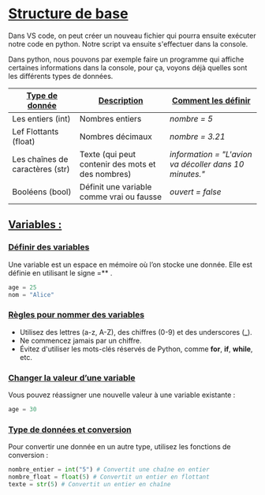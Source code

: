 # <u>Structure de base</u>
Dans VS code, on peut créer un nouveau fichier qui pourra ensuite exécuter notre code en python. 
Notre script va ensuite s'effectuer dans la console.

Dans python, nous pouvons par exemple faire un programme qui affiche certaines informations dans la console, pour ça, voyons déjà quelles sont les différents types de données.

| <u>Type de donnée</u>           | <u>Description</u>                                | <u>Comment les définir</u>                             |
| ------------------------------- | ------------------------------------------------- | ------------------------------------------------------ |
| Les entiers (int)               | Nombres entiers                                   | *nombre = 5*                                           |
| Lef Flottants (float)           | Nombres décimaux                                  | *nombre = 3.21*                                        |
| Les chaînes de caractères (str) | Texte (qui peut contenir des mots et des nombres) | *information = "L'avion va décoller dans 10 minutes."* |
| Booléens (bool)                 | Définit une variable comme vrai ou fausse         | *ouvert = false*                                       |

## <u>Variables :</u>
### <u>Définir des variables</u>
Une variable est un espace en mémoire où l’on stocke une donnée. Elle est définie en utilisant le signe =** .
```py
age = 25
nom = "Alice"
```
### <u>Règles pour nommer des variables</u>
- Utilisez des lettres (a-z, A-Z), des chiffres (0-9) et des underscores (**_**).
- Ne commencez jamais par un chiffre.
- Évitez d'utiliser les mots-clés réservés de Python, comme **for**, **if**, **while**, etc.

### <u>Changer la valeur d’une variable</u>
Vous pouvez réassigner une nouvelle valeur à une variable existante :
```py
age = 30
```
### <u>Type de données et conversion</u>
Pour convertir une donnée en un autre type, utilisez les fonctions de conversion :
```py
nombre_entier = int("5") # Convertit une chaîne en entier
nombre_float = float(5) # Convertit un entier en flottant
texte = str(5) # Convertit un entier en chaîne
```
